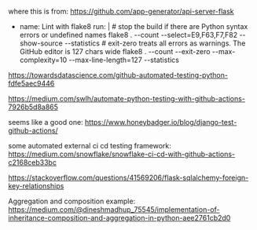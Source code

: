 where this is from: https://github.com/app-generator/api-server-flask
 
 - name: Lint with flake8
      run: |
        # stop the build if there are Python syntax errors or undefined names
        flake8 . --count --select=E9,F63,F7,F82 --show-source --statistics
        # exit-zero treats all errors as warnings. The GitHub editor is 127 chars wide
        flake8 . --count --exit-zero --max-complexity=10 --max-line-length=127 --statistics
        

https://towardsdatascience.com/github-automated-testing-python-fdfe5aec9446

https://medium.com/swlh/automate-python-testing-with-github-actions-7926b5d8a865


seems like a good one: https://www.honeybadger.io/blog/django-test-github-actions/


some automated external ci cd testing framework: 
https://medium.com/snowflake/snowflake-ci-cd-with-github-actions-c2168ceb33bc



https://stackoverflow.com/questions/41569206/flask-sqlalchemy-foreign-key-relationships



Aggregation and composition example: 
https://medium.com/@dineshmadhup_75545/implementation-of-inheritance-composition-and-aggregation-in-python-aee2761cb2d0